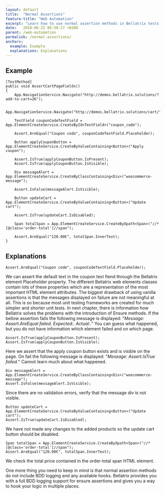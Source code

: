 ```yaml
---
layout: default
title:  "Normal Assertions"
feature-title: "Web Automation"
excerpt: "Learn how to use normal assertion methods in Bellatrix tests."
date:   2018-06-22 06:50:17 +0200
parent: /web-automation
permalink: /normal-assertions/
anchors:
  example: Example
  explanations: Explanations
---
```

Example
-------
```
[TestMethod]
public void AssertCartPageFields()
{
    App.NavigationService.Navigate("http://demos.bellatrix.solutions/?add-to-cart=26");

    App.NavigationService.Navigate("http://demos.bellatrix.solutions/cart/");

    TextField couponCodeTextField = App.ElementCreateService.CreateById<TextField>("coupon_code");

    Assert.AreEqual("Coupon code", couponCodeTextField.Placeholder);

    Button applyCouponButton = App.ElementCreateService.CreateByValueContaining<Button>("Apply coupon");

    Assert.IsTrue(applyCouponButton.IsPresent);
    Assert.IsTrue(applyCouponButton.IsVisible);

    Div messageAlert = App.ElementCreateService.CreateByClassContaining<Div>("woocommerce-message");

    Assert.IsFalse(messageAlert.IsVisible);

    Button updateCart = App.ElementCreateService.CreateByValueContaining<Button>("Update cart");

    Assert.IsTrue(updateCart.IsDisabled);

    Span totalSpan = App.ElementCreateService.CreateByXpath<Span>("//*[@class='order-total']//span");

    Assert.AreEqual("120.00€", totalSpan.InnerText);
}
```
Explanations
------------
```
Assert.AreEqual("Coupon code", couponCodeTextField.Placeholder);
```
We can assert the default text in the coupon text fiend through the Bellatrix element Placeholder property. The different Bellatrix web elements classes contain lots of these properties which are a representation of the most important HTML element attributes. The biggest drawback of using vanilla assertions is that the messages displayed on failure are not meaningful at all. This is so because most unit testing frameworks are created for much simpler and shorter unit tests. In next chapter, there is information how Bellatrix solves the problems with the introduction of Ensure methods. If the bellow assertion fails the following message is displayed: "*Message: Assert.AreEqual failed. Expected:<Coupon code >. Actual:<Coupon code>.*"
You can guess what happened, but you do not have information which element failed and on which page.
```
Assert.IsTrue(applyCouponButton.IsPresent);
Assert.IsTrue(applyCouponButton.IsVisible);
```
Here we assert that the apply coupon button exists and is visible on the page. On fail the following message is displayed: "*Message: Assert.IsTrue failed.*" Cannot learn much about what happened.
```
Div messageAlert = App.ElementCreateService.CreateByClassContaining<Div>("woocommerce-message");
Assert.IsFalse(messageAlert.IsVisible);
```
Since there are no validation errors, verify that the message div is not visible.
```
Button updateCart = App.ElementCreateService.CreateByValueContaining<Button>("Update cart");
Assert.IsTrue(updateCart.IsDisabled);
```
We have not made any changes to the added products so the update cart button should be disabled.
```
Span totalSpan = App.ElementCreateService.CreateByXpath<Span>("//*[@class='order-total']//span");
Assert.AreEqual("120.00€", totalSpan.InnerText);
```
We check the total price contained in the order-total span HTML element.

One more thing you need to keep in mind is that normal assertion methods do not include BDD logging and any available hooks. Bellatrix provides you with a full BDD logging support for ensure assertions and gives you a way to hook your logic in multiple places.